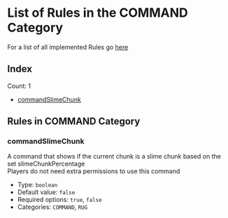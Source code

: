 # List of Rules in the COMMAND Category

For a list of all implemented Rules go [here](../README.md)
## Index
Count: 1
- [commandSlimeChunk](#commandslimechunk)

## Rules in COMMAND Category

### commandSlimeChunk
A command that shows if the current chunk is a slime chunk based on the set slimeChunkPercentage  
Players do not need extra permissions to use this command  
- Type: `boolean`
- Default value: `false`
- Required options: `true`, `false`
- Categories: `COMMAND`, `RUG`
